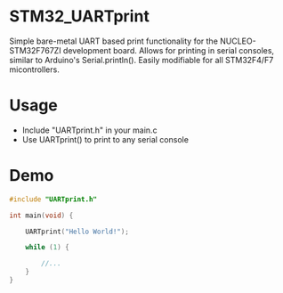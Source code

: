 # STM32_UARTprint
Simple bare-metal UART based print functionality for the NUCLEO-STM32F767ZI development board.
Allows for printing in serial consoles, similar to Arduino's Serial.println(). Easily modifiable for all STM32F4/F7 micontrollers.  
# Usage
* Include "UARTprint.h" in your main.c
* Use UARTprint() to print to any serial console
# Demo
```c
#include "UARTprint.h"

int main(void) {

	UARTprint("Hello World!");

	while (1) {

		//...
	}
}
```
